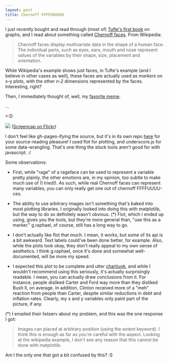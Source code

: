 ```yaml
---
layout: post
title: Chernoff FFFFUUUUUU
---
```


I just recently bought and read through (most of) [Tufte's first book](http://www.edwardtufte.com/tufte/books_vdqi) on graphs, and I read about something called [Chernoff faces](http://en.wikipedia.org/wiki/Chernoff_face). From Wikipedia:

> Chernoff faces display multivariate data in the shape of a human face. The individual parts, such as eyes, ears, mouth and nose represent values of the variables by their shape, size, placement and orientation.

While Wikipedia's example shows just faces, in Tufte's example (and I believe in other cases as well), these faces are actually used as *markers* on x-y plots, with the other *n-2* dimensions represented by the faces. Interesting, right?

Then, I immediately thought of, well, my [favorite meme](http://tinypic.com/view.php?pic=2dcd74j&s=3).

...

\>:D

![](http://farm5.static.flickr.com/4110/4971598443_bf0fbf50b4_z.jpg)
([Screencap on Flickr](http://www.flickr.com/photos/jesusabdullah/4971598443/))

I don't feel like gh-pages-ifying the source, but it's in its own repo [here](http://github.com/jesusabdullah/chernoff-ffffuuuuuu) for your source-reading pleasure! I used flot for plotting, and underscore.js for some data-wrangling. That's one thing the stock tools aren't good for with javascript. :/

Some observations:

* First, while "rage" of a rageface can be used to represent a variable pretty plainly, the other emotions are, in my opinion, too subtle to make much use of (I tried!). As such, while real Chernoff faces can represent many variables, you can only really get one out of chernoff FFFFUUUU-ces.

* The ability to use arbitrary images isn't something that's baked into most plotting libraries. I originally looked into doing this with matplotlib, but the way to do so definitely wasn't obvious. (\*) Flot, which I ended up using, gives you the tools, but they're more general than, "use this as a marker." g.raphael, of course, still has a long way to go.

* I don't actually like flot that much. I mean, it works, but some of its api is a bit awkward. Text labels could've been done better, for example. Also, while the plots look okay, they don't really appeal to my own sense of aesthetics. I think g.raphael, once it's done and somewhat well-documented, will be more my speed.

* I expected this plot to be complete and utter [chartjunk](http://en.wikipedia.org/wiki/Chartjunk), and while I wouldn't recommend using this seriously, it's actually surprisingly readable. I mean, you can actually draw conclusions from it. For instance, people disliked Carter and Ford way more than they disliked Bush II, on average. In addition, Clinton received more of a "meh" reaction from people than Carter, despite similar reductions in debt and inflation rates. Clearly, my x and y variables only paint part of the picture, if any.


(\*) I emailed their listserv about my problem, and this was the one response I got:

> Images can placed at arbitrary position (using the extent keyword).
> I think this is enough as far as you're careful with the aspect.
> Looking at the wikipedia example, I don't see any reason that this
> cannot be done with matplotlib.

Am I the only one that got a bit confused by this? :S
